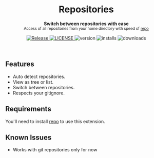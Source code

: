 <h1 align='center'>Repositories</h1>
<p align="center">
  <b>Switch between repositories with ease</b><br/>
  <sub>Access of all repositories from your home directory with speed of <a href="https://github.com/mohitsinghs/repo">repo</a> </sub>
</p>
<p align='center'>
  <a href="https://github.com/mohitsinghs/vscode-repo/actions/workflows/release.yml">
    <img alt="Release" src="https://img.shields.io/github/workflow/status/mohitsinghs/vscode-repo/release?style=flat-square" />
  </a>
  <a href="https://github.com/mohitsinghs/vscode-repo/blob/main/LICENSE">
    <img alt="LICENSE" src="https://img.shields.io/github/license/mohitsinghs/vscode-repo?style=flat-square" />
  </a>
  <img alt="version" src="https://img.shields.io/visual-studio-marketplace/v/mohitsingh.repo?style=flat-square" />
  <img alt="installs" src="https://img.shields.io/visual-studio-marketplace/i/mohitsingh.repo?style=flat-square" />
  <img alt="downloads" src="https://img.shields.io/visual-studio-marketplace/d/mohitsingh.repo?style=flat-square" />
</p>
<br />

## Features

- Auto detect repositories.
- View as tree or list.
- Switch between repositories.
- Respects your gitignore.

## Requirements

You'll need to install [repo](https://github.com/mohitsinghs/repo) to use this extension.

## Known Issues

- Works with git repositories only for now

